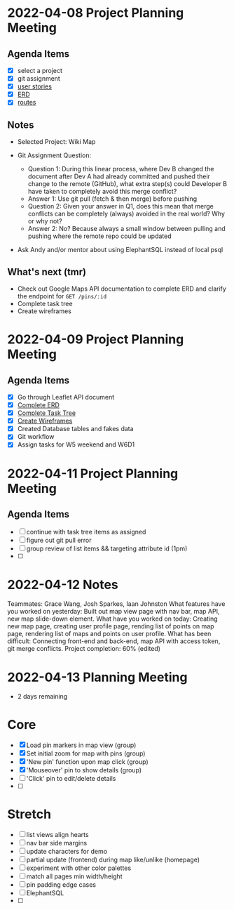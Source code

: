 # 2022-04-08 Project Planning Meeting
## Agenda Items
- [x] select a project
- [x] git assignment
- [x] [user stories](./user_stories.md)
- [x] [ERD](./wikimap_ERD.png)
- [x] [routes](./routes_and_mvp.md)

## Notes
* Selected Project: Wiki Map
* Git Assignment Question:
  * Question 1: During this linear process, where Dev B changed the document after Dev A had already committed and pushed their change to the remote (GitHub), what extra step(s) could Developer B have taken to completely avoid this merge conflict?
  * Answer 1: Use git pull (fetch & then merge) before pushing
  * Question 2: Given your answer in Q1, does this mean that merge conflicts can be completely (always) avoided in the real world? Why or why not?
  * Answer 2: No? Because always a small window between pulling and pushing where the remote repo could be updated

* Ask Andy and/or mentor about using ElephantSQL instead of local psql

## What's next (tmr)
* Check out Google Maps API documentation to complete ERD and clarify the endpoint for `GET /pins/:id`
* Complete task tree
* Create wireframes

# 2022-04-09 Project Planning Meeting
## Agenda Items
- [x] Go through Leaflet API document
- [x] [Complete ERD](./wikimap_ERD.png)
- [x] [Complete Task Tree](./wiki-map-task-tree.png)
- [x] [Create Wireframes](./wiki-map-wire-frame.png)
- [x] Created Database tables and fakes data
- [x] Git workflow
- [x] Assign tasks for W5 weekend and W6D1

# 2022-04-11 Project Planning Meeting
## Agenda Items
- [ ] continue with task tree items as assigned
- [ ] figure out git pull error
- [ ] group review of list items && targeting attribute id (1pm)
- [ ] 


# 2022-04-12 Notes
Teammates: Grace Wang, Josh Sparkes, Iaan Johnston
What features have you worked on yesterday: Built out map view page with nav bar, map API, new map slide-down element.
What have you worked on today: Creating new map page, creating user profile page, rending list of points on map page, rendering list of maps and points on user profile.
What has been difficult: Connecting front-end and back-end, map API with access token, git merge conflicts.
Project completion: 60% (edited)

# 2022-04-13 Planning Meeting
* 2 days remaining
# Core
- [X] Load pin markers in map view (group)
- [X] Set initial zoom for map with pins (group)
- [X] 'New pin' function upon map click (group)
- [X] 'Mouseover' pin to show details (group)
- [ ] 'Click' pin to edit/delete details
- [ ] 

# Stretch
- [ ] list views align hearts
- [ ] nav bar side margins
- [ ] update characters for demo
- [ ] partial update (frontend) during map like/unlike (homepage)
- [ ] experiment with other color palettes
- [ ] match all pages min width/height
- [ ] pin padding edge cases
- [ ] ElephantSQL
- [ ] 





